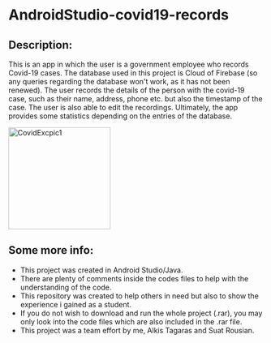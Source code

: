 # AndroidStudio-covid19-records
## Description:
 This is an app in which the user is a government employee who records Covid-19 cases. The database used in this project is Cloud of Firebase (so any queries regarding the database won't work, as it has not been renewed). The user records the details of the person with the covid-19 case, such as their name, address, phone etc. but also the timestamp of the case. The user is also able to edit the recordings. Ultimately, the app provides some statistics depending on the entries of the database.
 
 <img width="201" alt="CovidExcpic1" src="https://user-images.githubusercontent.com/34765932/136485788-166ac15c-ba22-4579-ba22-1bfaffd11024.PNG">

## Some more info:
- This project was created in Android Studio/Java.
- There are plenty of comments inside the codes files to help with the understanding of the code.
- This repository was created to help others in need but also to show the experience i gained as a student.
- If you do not wish to download and run the whole project (.rar), you may only look into the code files which are also included in the .rar file.
- This project was a team effort by me, Alkis Tagaras and Suat Rousian.
